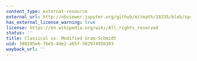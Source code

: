 ```yaml
---
content_type: external-resource
external_url: http://nbviewer.jupyter.org/github/mitmath/18335/blob/spring19/notes/Gram-Schmidt.ipynb
has_external_license_warning: true
license: https://en.wikipedia.org/wiki/All_rights_reserved
status: ''
title: Classical vs. Modified Gram-Schmidt
uid: 380285e6-7be5-4de2-a65f-58297495b303
wayback_url: ''
---
```

